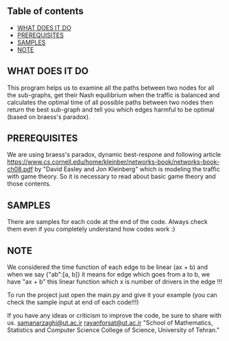 ## Table of contents
* [WHAT DOES IT DO](#general-info)
* [PREREQUISITES](#technologies)
* [SAMPLES](#setup)
* [NOTE](#some-note)


## WHAT DOES IT DO 
This program helps us to examine all the paths between two nodes for all the sub-graphs, get their Nash equilibrium when the traffic is balanced and calculates the optimal time of all possible paths between two nodes then return the best sub-graph and tell you which edges harmful to be optimal (based on braess's paradox).

## PREREQUISITES
We are using braess's paradox, dynamic best-respone and following article https://www.cs.cornell.edu/home/kleinber/networks-book/networks-book-ch08.pdf by "David Easley and Jon Kleinberg" which is modeling the traffic with game theory. So it is necessary to read about basic game theory and those contents.

## SAMPLES 
There are samples for each code at the end of the code. Always check them even if you completely understand how codes work :)

## NOTE
We considered the time function of each edge to be linear (ax + b) and when  we say {"ab":[a, b]} it means for edge which goes from a to b, we have "ax + b" this linear function which x is number of drivers in the edge !!!

To run the project just open the main.py and give it your example (you can check the sample input at end of each code!!!)

If you have any ideas or criticism to improve the code, be sure to share with us. samanarzaghi@ut.ac.ir rayanforsat@ut.ac.ir "School of Mathematics, Statistics and Computer Science College of Science, University of Tehran."
